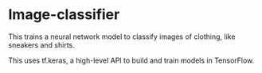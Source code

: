 # Image-classifier

This trains a neural network model to classify images of clothing, like sneakers and shirts. 

This uses tf.keras, a high-level API to build and train models in TensorFlow.
